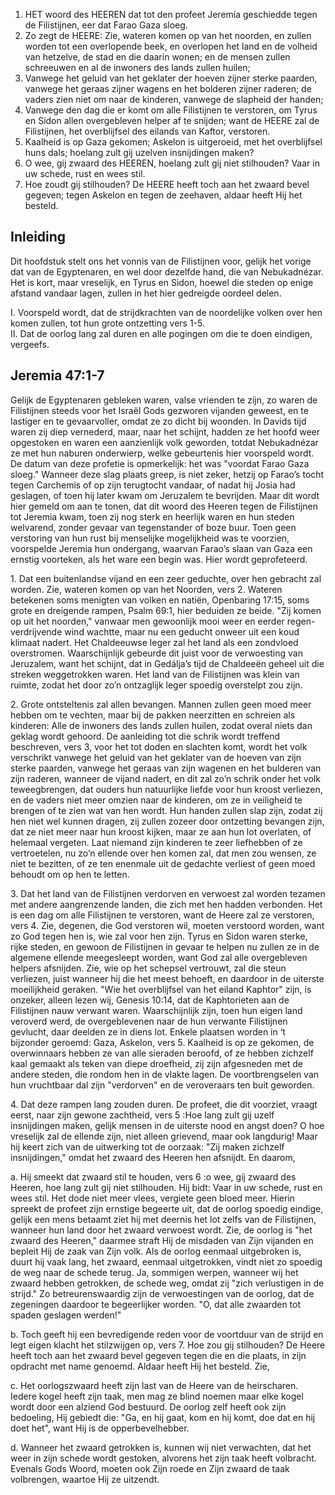 1. HET woord des HEEREN dat tot den profeet Jeremía geschiedde tegen de Filistijnen, eer dat Farao Gaza sloeg.
2. Zo zegt de HEERE: Zie, wateren komen op van het noorden, en zullen worden tot een overlopende beek, en overlopen het land en de volheid van hetzelve, de stad en die daarin wonen; en de mensen zullen schreeuwen en al de inwoners des lands zullen huilen;
3. Vanwege het geluid van het geklater der hoeven zijner sterke paarden, vanwege het geraas zijner wagens en het bolderen zijner raderen; de vaders zien niet om naar de kinderen, vanwege de slapheid der handen;
4. Vanwege den dag die er komt om alle Filistijnen te verstoren, om Tyrus en Sidon allen overgebleven helper af te snijden; want de HEERE zal de Filistijnen, het overblijfsel des eilands van Kaftor, verstoren.
5. Kaalheid is op Gaza gekomen; Askelon is uitgeroeid, met het overblijfsel huns dals; hoelang zult gij uzelven insnijdingen maken?
6. O wee, gij zwaard des HEEREN, hoelang zult gij niet stilhouden? Vaar in uw schede, rust en wees stil.
7. Hoe zoudt gij stilhouden? De HEERE heeft toch aan het zwaard bevel gegeven; tegen Askelon en tegen de zeehaven, aldaar heeft Hij het besteld.

## Inleiding

Dit hoofdstuk stelt ons het vonnis van de Filistijnen voor, gelijk het vorige dat van de Egyptenaren, en wel door dezelfde hand, die van Nebukadnézar. Het is kort, maar vreselijk, en Tyrus en Sidon, hoewel die steden op enige afstand vandaar lagen, zullen in het hier gedreigde oordeel delen.

I. Voorspeld wordt, dat de strijdkrachten van de noordelijke volken over hen komen zullen, tot hun grote ontzetting vers 1-5.  
II. Dat de oorlog lang zal duren en alle pogingen om die te doen eindigen, vergeefs.  

## Jeremia 47:1-7 
Gelijk de Egyptenaren gebleken waren, valse vrienden te zijn, zo waren de Filistijnen steeds voor het Israël Gods gezworen vijanden geweest, en te lastiger en te gevaarvoller, omdat ze zo dicht bij woonden. In Davids tijd waren zij diep vernederd, maar, naar het schijnt, hadden ze het hoofd weer opgestoken en waren een aanzienlijk volk geworden, totdat Nebukadnézar ze met hun naburen onderwierp, welke gebeurtenis hier voorspeld wordt. De datum van deze profetie is opmerkelijk: het was "voordat Farao Gaza sloeg." Wanneer deze slag plaats greep, is niet zeker, hetzij op Farao’s tocht tegen Carchemis of op zijn terugtocht vandaar, of nadat hij Josia had geslagen, of toen hij later kwam om Jeruzalem te bevrijden. Maar dit wordt hier gemeld om aan te tonen, dat dit woord des Heeren tegen de Filistijnen tot Jeremia kwam, toen zij nog sterk en heerlijk waren en hun steden welvarend, zonder gevaar van tegenstander of boze buur. Toen geen verstoring van hun rust bij menselijke mogelijkheid was te voorzien, voorspelde Jeremia hun ondergang, waarvan Farao’s slaan van Gaza een ernstig voorteken, als het ware een begin was. Hier wordt geprofeteerd.

1\. Dat een buitenlandse vijand en een zeer geduchte, over hen gebracht zal worden. Zie, wateren komen op van het Noorden, vers 2. Wateren betekenen soms menigten van volken en natiën, Openbaring 17:15, soms grote en dreigende rampen, Psalm 69:1, hier beduiden ze beide. "Zij komen op uit het noorden," vanwaar men gewoonlijk mooi weer en eerder regen- verdrijvende wind wachtte, maar nu een geducht onweer uit een koud klimaat nadert. Het Chaldeeuwse leger zal het land als een zondvloed overstromen. Waarschijnlijk gebeurde dit juist voor de verwoesting van Jeruzalem, want het schijnt, dat in Gedálja’s tijd de Chaldeeën geheel uit die streken weggetrokken waren. Het land van de Filistijnen was klein van ruimte, zodat het door zo’n ontzaglijk leger spoedig overstelpt zou zijn.

2\. Grote ontsteltenis zal allen bevangen. Mannen zullen geen moed meer hebben om te vechten, maar bij de pakken neerzitten en schreien als kinderen: Alle de inwoners des lands zullen huilen, zodat overal niets dan geklag wordt gehoord. De aanleiding tot die schrik wordt treffend beschreven, vers 3, voor het tot doden en slachten komt, wordt het volk verschrikt vanwege het geluid van het geklater van de hoeven van zijn sterke paarden, vanwege het geraas van zijn wagenen en het bulderen van zijn raderen, wanneer de vijand nadert, en dit zal zo’n schrik onder het volk teweegbrengen, dat ouders hun natuurlijke liefde voor hun kroost verliezen, en de vaders niet meer omzien naar de kinderen, om ze in veiligheid te brengen of te zien wat van hen wordt. Hun handen zullen slap zijn, zodat zij hen niet wel kunnen dragen, zij zullen zozeer door ontzetting bevangen zijn, dat ze niet meer naar hun kroost kijken, maar ze aan hun lot overlaten, of helemaal vergeten. Laat niemand zijn kinderen te zeer liefhebben of ze vertroetelen, nu zo’n ellende over hen komen zal, dat men zou wensen, ze niet te bezitten, of ze ten enenmale uit de gedachte verliest of geen moed behoudt om op hen te letten.

3\. Dat het land van de Filistijnen verdorven en verwoest zal worden tezamen met andere aangrenzende landen, die zich met hen hadden verbonden. Het is een dag om alle Filistijnen te verstoren, want de Heere zal ze verstoren, vers 4. Zie, degenen, die God verstoren wil, moeten verstoord worden, want zo God tegen hen is, wie zal voor hen zijn. Tyrus en Sidon waren sterke, rijke steden, en gewoon de Filistijnen in gevaar te helpen nu zullen ze in de algemene ellende meegesleept worden, want God zal alle overgebleven helpers afsnijden. Zie, wie op het schepsel vertrouwt, zal die steun verliezen, juist wanneer hij die het meest behoeft, en daardoor in de uiterste moeilijkheid geraken. "Wie het overblijfsel van het eiland Kaphtor" zijn, is onzeker, alleen lezen wij, Genesis 10:14, dat de Kaphtorieten aan de Filistijnen nauw verwant waren. Waarschijnlijk zijn, toen hun eigen land veroverd werd, de overgeblevenen naar de hun verwante Filistijnen gevlucht, daar deelden ze in diens lot. Enkele plaatsen worden in ‘t bijzonder geroemd: Gaza, Askelon, vers 5. Kaalheid is op ze gekomen, de overwinnaars hebben ze van alle sieraden beroofd, of ze hebben zichzelf kaal gemaakt als teken van diepe droefheid, zij zijn afgesneden met de andere steden, die rondom hen in de vlakte lagen. De voortbrengselen van hun vruchtbaar dal zijn "verdorven" en de veroveraars ten buit geworden.

4\. Dat deze rampen lang zouden duren. De profeet, die dit voorziet, vraagt eerst, naar zijn gewone zachtheid, vers 5 :Hoe lang zult gij uzelf insnijdingen maken, gelijk mensen in de uiterste nood en angst doen? O hoe vreselijk zal de ellende zijn, niet alleen grievend, maar ook langdurig! Maar hij keert zich van de uitwerking tot de oorzaak: "Zij maken zichzelf insnijdingen," omdat het zwaard des Heeren hen afsnijdt. En daarom, 

a. Hij smeekt dat zwaard stil te houden, vers 6 :o wee, gij zwaard des Heeren, hoe lang zult gij niet stilhouden. Hij bidt: Vaar in uw schede, rust en wees stil. Het dode niet meer vlees, vergiete geen bloed meer. Hierin spreekt de profeet zijn ernstige begeerte uit, dat de oorlog spoedig eindige, gelijk een mens betaamt ziet hij met deernis het lot zelfs van de Filistijnen, wanneer hun land door het zwaard verwoest wordt. Zie, de oorlog is "het zwaard des Heeren," daarmee straft Hij de misdaden van Zijn vijanden en bepleit Hij de zaak van Zijn volk. Als de oorlog eenmaal uitgebroken is, duurt hij vaak lang, het zwaard, eenmaal uitgetrokken, vindt niet zo spoedig de weg naar de schede terug. Ja, sommigen werpen, wanneer wij het zwaard hebben getrokken, de schede weg, omdat zij "zich verlustigen in de strijd." Zo betreurenswaardig zijn de verwoestingen van de oorlog, dat de zegeningen daardoor te begeerlijker worden. "O, dat alle zwaarden tot spaden geslagen werden!" 

b. Toch geeft hij een bevredigende reden voor de voortduur van de strijd en legt eigen klacht het stilzwijgen op, vers 7. Hoe zou gij stilhouden? De Heere heeft toch aan het zwaard bevel gegeven tegen die en die plaats, in zijn opdracht met name genoemd. Aldaar heeft Hij het besteld. Zie, 

c. Het oorlogszwaard heeft zijn last van de Heere van de heirscharen. Iedere kogel heeft zijn taak, men mag ze blind noemen maar elke kogel wordt door een alziend God bestuurd. De oorlog zelf heeft ook zijn bedoeling, Hij gebiedt die: "Ga, en hij gaat, kom en hij komt, doe dat en hij doet het", want Hij is de opperbevelhebber.

d. Wanneer het zwaard getrokken is, kunnen wij niet verwachten, dat het weer in zijn schede wordt gestoken, alvorens het zijn taak heeft volbracht. Evenals Gods Woord, moeten ook Zijn roede en Zijn zwaard de taak volbrengen, waartoe Hij ze uitzendt.

